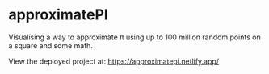 # approximatePI

Visualising a way to approximate π using up to 100 million random points on a square and some math.

View the deployed project at: https://approximatepi.netlify.app/


